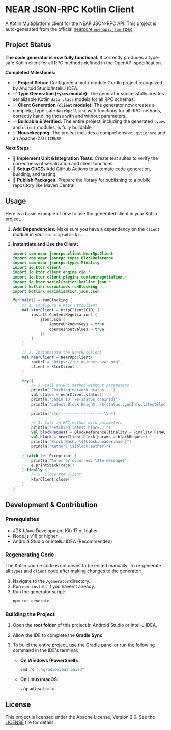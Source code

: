 # NEAR JSON-RPC Kotlin Client


A Kotlin Multiplatform client for the NEAR JSON-RPC API. This project is auto-generated from the official [nearcore `openapi.json` spec](https://github.com/near/nearcore/blob/master/chain/jsonrpc/openapi/openapi.json).

## Project Status

**The code generator is now fully functional.** It correctly produces a type-safe Kotlin client for all RPC methods defined in the OpenAPI specification.

**Completed Milestones:**
- ✅ **Project Setup:** Configured a multi-module Gradle project recognized by Android Studio/IntelliJ IDEA.
- ✅ **Type Generation (`types` module):** The generator successfully creates serializable Kotlin `data class` models for all RPC schemas.
- ✅ **Client Generation (`client` module):** The generator now creates a complete, type-safe `NearRpcClient` with functions for all RPC methods, correctly handling those with and without parameters.
- ✅ **Buildable & Verified:** The entire project, including the generated `types` and `client` modules, is fully buildable.
- ✅ **Housekeeping:** The project includes a comprehensive `.gitignore` and an Apache-2.0 `LICENSE`.

**Next Steps:**
- 🚧 **Implement Unit & Integration Tests:** Create test suites to verify the correctness of serialization and client functions.
- 🚧 **Setup CI/CD:** Add GitHub Actions to automate code generation, building, and testing.
- 🚧 **Publish Packages:** Prepare the library for publishing to a public repository like Maven Central.

## Usage

Here is a basic example of how to use the generated client in your Kotlin project.

1.  **Add Dependencies:**
    Make sure you have a dependency on the `client` module in your `build.gradle.kts`.

2.  **Instantiate and Use the Client:**

    ```kotlin
    import com.near.jsonrpc.client.NearRpcClient
    import com.near.jsonrpc.types.BlockReference
    import com.near.jsonrpc.types.Finality
    import io.ktor.client.*
    import io.ktor.client.engine.cio.*
    import io.ktor.client.plugins.contentnegotiation.*
    import io.ktor.serialization.kotlinx.json.*
    import kotlinx.coroutines.runBlocking
    import kotlinx.serialization.json.Json

    fun main() = runBlocking {
        // 1. Configure a Ktor HttpClient
        val ktorClient = HttpClient(CIO) {
            install(ContentNegotiation) {
                json(Json {
                    ignoreUnknownKeys = true
                    coerceInputValues = true
                })
            }
        }

        // 2. Instantiate the NearRpcClient
        val nearClient = NearRpcClient(
            rpcUrl = "https://rpc.mainnet.near.org",
            client = ktorClient
        )

        try {
            // 3. Call an RPC method without parameters
            println("Fetching network status...")
            val status = nearClient.status()
            println("Chain ID: \${status.chainId}")
            println("Latest Block Height: \${status.syncInfo.latestBlockHeight}")

            println("\\n--------------------\\n")

            // 4. Call an RPC method with parameters
            println("Fetching latest block...")
            val blockRequest = BlockReference(finality = Finality.FINAL)
            val block = nearClient.block(params = blockRequest)
            println("Block Hash: \${block.header.hash}")
            println("Author: \${block.author}")

        } catch (e: Exception) {
            println("An error occurred: \${e.message}")
            e.printStackTrace()
        } finally {
            // 5. Close the client
            ktorClient.close()
        }
    }
    ```

## Development & Contribution

### Prerequisites
- JDK (Java Development Kit) 17 or higher
- Node.js v18 or higher
- Android Studio or IntelliJ IDEA (Recommended)

### Regenerating Code
The Kotlin source code is not meant to be edited manually. To re-generate all `types` and `client` code after making changes to the generator:

1.  Navigate to the `/generator` directory.
2.  Run `npm install` if you haven't already.
3.  Run the generator script:
    ```bash
    npm run generate
    ```

### Building the Project
1.  Open the **root folder** of this project in Android Studio or IntelliJ IDEA.
2.  Allow the IDE to complete the **Gradle Sync**.
3.  To build the entire project, use the Gradle panel or run the following command in the IDE's terminal:

    - **On Windows (PowerShell):**
      ```powershell
      cmd /c ".\gradlew.bat build"
      ```
    - **On Linux/macOS:**
      ```bash
      ./gradlew build
      ```

## License

This project is licensed under the Apache License, Version 2.0. See the [LICENSE](LICENSE) file for details.
